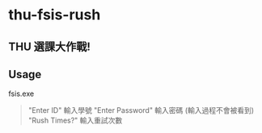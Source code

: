 thu-fsis-rush
=============

## THU 選課大作戰!

## Usage

  fsis.exe 
  >"Enter ID"
  輸入學號
  >"Enter Password"
  輸入密碼 (輸入過程不會被看到)
  "Rush Times?"
  輸入重試次數
  
##
  
